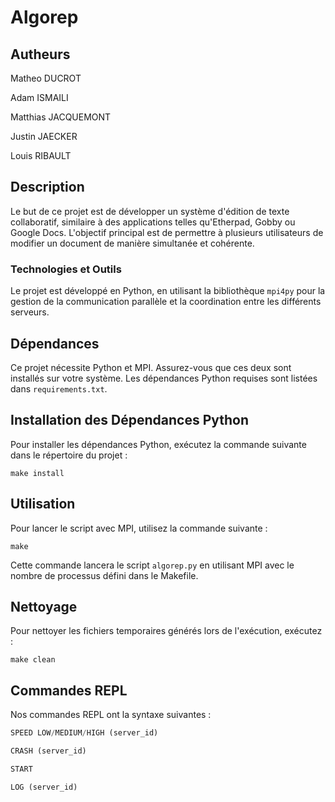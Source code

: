 # Algorep

## Autheurs
Matheo DUCROT

Adam ISMAILI

Matthias JACQUEMONT

Justin JAECKER

Louis RIBAULT

## Description
Le but de ce projet est de développer un système d'édition de texte collaboratif, similaire à des applications telles qu'Etherpad, Gobby ou Google Docs. L'objectif principal est de permettre à plusieurs utilisateurs de modifier un document de manière simultanée et cohérente.

### Technologies et Outils
Le projet est développé en Python, en utilisant la bibliothèque `mpi4py` pour la gestion de la communication parallèle et la coordination entre les différents serveurs.

## Dépendances
Ce projet nécessite Python et MPI. Assurez-vous que ces deux sont installés sur votre système. Les dépendances Python requises sont listées dans `requirements.txt`.

## Installation des Dépendances Python
Pour installer les dépendances Python, exécutez la commande suivante dans le répertoire du projet :

```shell
make install
```

## Utilisation
Pour lancer le script avec MPI, utilisez la commande suivante :

```shell
make
```

Cette commande lancera le script `algorep.py` en utilisant MPI avec le nombre de processus défini dans le Makefile.

## Nettoyage
Pour nettoyer les fichiers temporaires générés lors de l'exécution, exécutez :

```shell
make clean
```

## Commandes REPL
Nos commandes REPL ont la syntaxe suivantes :

```py
SPEED LOW/MEDIUM/HIGH (server_id)
```

```py
CRASH (server_id)
```

```py
START
```

```py
LOG (server_id)
```
